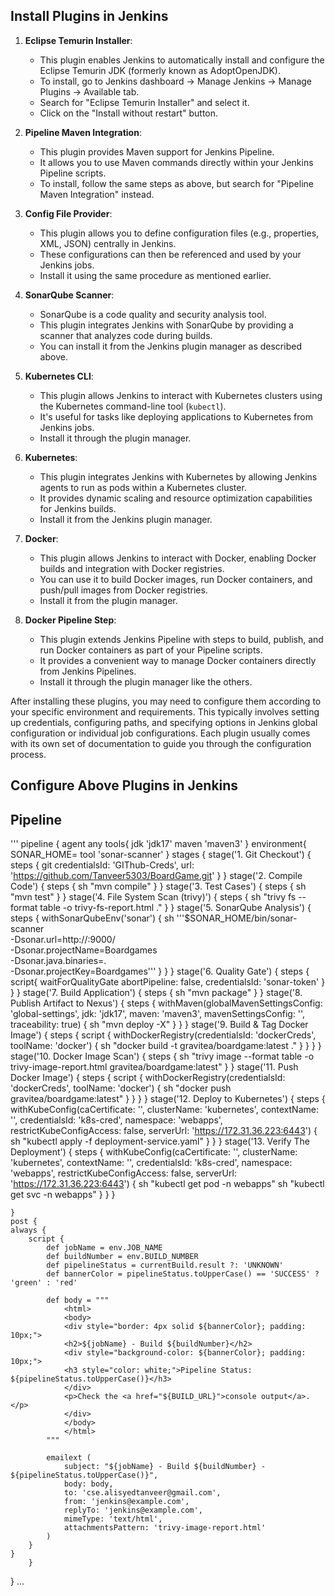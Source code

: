 ## Install Plugins in Jenkins

1. **Eclipse Temurin Installer**:
   - This plugin enables Jenkins to automatically install and configure the Eclipse Temurin JDK (formerly known as AdoptOpenJDK).
   - To install, go to Jenkins dashboard -> Manage Jenkins -> Manage Plugins -> Available tab.
   - Search for "Eclipse Temurin Installer" and select it.
   - Click on the "Install without restart" button.

2. **Pipeline Maven Integration**:
   - This plugin provides Maven support for Jenkins Pipeline.
   - It allows you to use Maven commands directly within your Jenkins Pipeline scripts.
   - To install, follow the same steps as above, but search for "Pipeline Maven Integration" instead.

3. **Config File Provider**:
   - This plugin allows you to define configuration files (e.g., properties, XML, JSON) centrally in Jenkins.
   - These configurations can then be referenced and used by your Jenkins jobs.
   - Install it using the same procedure as mentioned earlier.

4. **SonarQube Scanner**:
   - SonarQube is a code quality and security analysis tool.
   - This plugin integrates Jenkins with SonarQube by providing a scanner that analyzes code during builds.
   - You can install it from the Jenkins plugin manager as described above.

5. **Kubernetes CLI**:
   - This plugin allows Jenkins to interact with Kubernetes clusters using the Kubernetes command-line tool (`kubectl`).
   - It's useful for tasks like deploying applications to Kubernetes from Jenkins jobs.
   - Install it through the plugin manager.

6. **Kubernetes**:
   - This plugin integrates Jenkins with Kubernetes by allowing Jenkins agents to run as pods within a Kubernetes cluster.
   - It provides dynamic scaling and resource optimization capabilities for Jenkins builds.
   - Install it from the Jenkins plugin manager.

7. **Docker**:
   - This plugin allows Jenkins to interact with Docker, enabling Docker builds and integration with Docker registries.
   - You can use it to build Docker images, run Docker containers, and push/pull images from Docker registries.
   - Install it from the plugin manager.

8. **Docker Pipeline Step**:
   - This plugin extends Jenkins Pipeline with steps to build, publish, and run Docker containers as part of your Pipeline scripts.
   - It provides a convenient way to manage Docker containers directly from Jenkins Pipelines.
   - Install it through the plugin manager like the others.

After installing these plugins, you may need to configure them according to your specific environment and requirements. This typically involves setting up credentials, configuring paths, and specifying options in Jenkins global configuration or individual job configurations. Each plugin usually comes with its own set of documentation to guide you through the configuration process.

## Configure Above Plugins in Jenkins

## Pipeline 
'''
pipeline {
    agent any
    tools{
        jdk 'jdk17'
        maven 'maven3'
    }
    environment{
        SONAR_HOME= tool 'sonar-scanner'
    }
    stages {
        stage('1. Git Checkout') {
            steps {
                git credentialsId: 'GIThub-Creds', url: 'https://github.com/Tanveer5303/BoardGame.git'
            }
        }
        stage('2. Compile Code') {
            steps {
                sh "mvn compile"
            }
        }
        stage('3. Test Cases') {
            steps {
                sh "mvn test"
            }
        }
        stage('4. File System Scan (trivy)') {
            steps {
                sh "trivy fs --format table -o trivy-fs-report.html ."
            }
        }
        stage('5. SonarQube Analysis') {
            steps {
                withSonarQubeEnv('sonar') {
                 sh '''$SONAR_HOME/bin/sonar-scanner \
                -Dsonar.url=http://<sonarqube-machine-ip>:9000/ \
                -Dsonar.projectName=Boardgames \
                -Dsonar.java.binaries=. \
                -Dsonar.projectKey=Boardgames'''
                }
            }
        }
        stage('6. Quality Gate') {
            steps {
                script{
                    waitForQualityGate abortPipeline: false, credentialsId: 'sonar-token'
                }
            }
        }
        stage('7. Build Application') {
            steps {
                sh "mvn package"
            }
        }
        stage('8. Publish Artifact to Nexus') {
            steps {
                 withMaven(globalMavenSettingsConfig: 'global-settings', jdk: 'jdk17', maven: 'maven3', mavenSettingsConfig: '', traceability: true) {
                sh "mvn deploy -X"
                }
        }
        }
        stage('9. Build & Tag Docker Image') {
            steps {
                script {
                    withDockerRegistry(credentialsId: 'dockerCreds', toolName: 'docker') {
                        sh "docker build -t gravitea/boardgame:latest ."
                    }
                }
            }
        }
        stage('10. Docker Image Scan') {
            steps {
                sh "trivy image --format table -o trivy-image-report.html gravitea/boardgame:latest"
            }
        }
        stage('11. Push Docker Image') {
            steps {
                script {
                    withDockerRegistry(credentialsId: 'dockerCreds', toolName: 'docker') {
                        sh "docker push gravitea/boardgame:latest"
                    }
                }
            }
        }
        stage('12. Deploy to Kubernetes') {
            steps {
                withKubeConfig(caCertificate: '', clusterName: 'kubernetes', contextName: '', credentialsId: 'k8s-cred', namespace: 'webapps', restrictKubeConfigAccess: false, serverUrl: 'https://172.31.36.223:6443') {
                    sh "kubectl apply -f deployment-service.yaml"
                }
            }
        }
        stage('13. Verify The Deployment') {
            steps {
                withKubeConfig(caCertificate: '', clusterName: 'kubernetes', contextName: '', credentialsId: 'k8s-cred', namespace: 'webapps', restrictKubeConfigAccess: false, serverUrl: 'https://172.31.36.223:6443') {
                    sh "kubectl get pod -n webapps"
                    sh "kubectl get svc -n webapps"
                }
            }
        }
        
    }
    post {
    always {
        script {
            def jobName = env.JOB_NAME
            def buildNumber = env.BUILD_NUMBER
            def pipelineStatus = currentBuild.result ?: 'UNKNOWN'
            def bannerColor = pipelineStatus.toUpperCase() == 'SUCCESS' ? 'green' : 'red'

            def body = """
                <html>
                <body>
                <div style="border: 4px solid ${bannerColor}; padding: 10px;">
                <h2>${jobName} - Build ${buildNumber}</h2>
                <div style="background-color: ${bannerColor}; padding: 10px;">
                <h3 style="color: white;">Pipeline Status: ${pipelineStatus.toUpperCase()}</h3>
                </div>
                <p>Check the <a href="${BUILD_URL}">console output</a>.</p>
                </div>
                </body>
                </html>
            """

            emailext (
                subject: "${jobName} - Build ${buildNumber} - ${pipelineStatus.toUpperCase()}",
                body: body,
                to: 'cse.alisyedtanveer@gmail.com',
                from: 'jenkins@example.com',
                replyTo: 'jenkins@example.com',
                mimeType: 'text/html',
                attachmentsPattern: 'trivy-image-report.html'
            )
        }
    }
        }   
}
...


